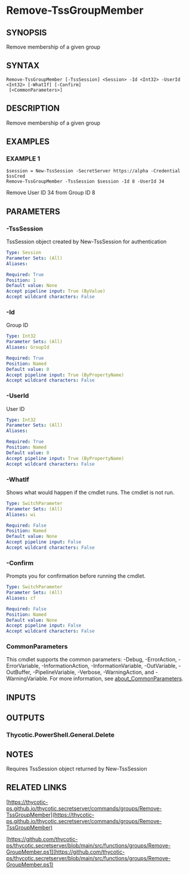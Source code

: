 # Remove-TssGroupMember

## SYNOPSIS
Remove membership of a given group

## SYNTAX

```
Remove-TssGroupMember [-TssSession] <Session> -Id <Int32> -UserId <Int32> [-WhatIf] [-Confirm]
 [<CommonParameters>]
```

## DESCRIPTION
Remove membership of a given group

## EXAMPLES

### EXAMPLE 1
```
$session = New-TssSession -SecretServer https://alpha -Credential $ssCred
Remove-TssGroupMember -TssSession $session -Id 8 -UserId 34
```

Remove User ID 34 from Group ID 8

## PARAMETERS

### -TssSession
TssSession object created by New-TssSession for authentication

```yaml
Type: Session
Parameter Sets: (All)
Aliases:

Required: True
Position: 1
Default value: None
Accept pipeline input: True (ByValue)
Accept wildcard characters: False
```

### -Id
Group ID

```yaml
Type: Int32
Parameter Sets: (All)
Aliases: GroupId

Required: True
Position: Named
Default value: 0
Accept pipeline input: True (ByPropertyName)
Accept wildcard characters: False
```

### -UserId
User ID

```yaml
Type: Int32
Parameter Sets: (All)
Aliases:

Required: True
Position: Named
Default value: 0
Accept pipeline input: True (ByPropertyName)
Accept wildcard characters: False
```

### -WhatIf
Shows what would happen if the cmdlet runs.
The cmdlet is not run.

```yaml
Type: SwitchParameter
Parameter Sets: (All)
Aliases: wi

Required: False
Position: Named
Default value: None
Accept pipeline input: False
Accept wildcard characters: False
```

### -Confirm
Prompts you for confirmation before running the cmdlet.

```yaml
Type: SwitchParameter
Parameter Sets: (All)
Aliases: cf

Required: False
Position: Named
Default value: None
Accept pipeline input: False
Accept wildcard characters: False
```

### CommonParameters
This cmdlet supports the common parameters: -Debug, -ErrorAction, -ErrorVariable, -InformationAction, -InformationVariable, -OutVariable, -OutBuffer, -PipelineVariable, -Verbose, -WarningAction, and -WarningVariable. For more information, see [about_CommonParameters](http://go.microsoft.com/fwlink/?LinkID=113216).

## INPUTS

## OUTPUTS

### Thycotic.PowerShell.General.Delete
## NOTES
Requires TssSession object returned by New-TssSession

## RELATED LINKS

[https://thycotic-ps.github.io/thycotic.secretserver/commands/groups/Remove-TssGroupMember](https://thycotic-ps.github.io/thycotic.secretserver/commands/groups/Remove-TssGroupMember)

[https://github.com/thycotic-ps/thycotic.secretserver/blob/main/src/functions/groups/Remove-GroupMember.ps1](https://github.com/thycotic-ps/thycotic.secretserver/blob/main/src/functions/groups/Remove-GroupMember.ps1)

